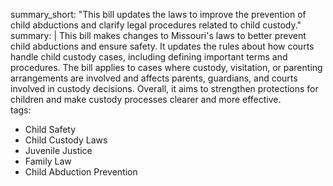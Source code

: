 summary_short: "This bill updates the laws to improve the prevention of child abductions and clarify legal procedures related to child custody."  
summary: |
  This bill makes changes to Missouri's laws to better prevent child abductions and ensure safety. It updates the rules about how courts handle child custody cases, including defining important terms and procedures. The bill applies to cases where custody, visitation, or parenting arrangements are involved and affects parents, guardians, and courts involved in custody decisions. Overall, it aims to strengthen protections for children and make custody processes clearer and more effective.  
tags:
  - Child Safety
  - Child Custody Laws
  - Juvenile Justice
  - Family Law
  - Child Abduction Prevention
